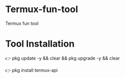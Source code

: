 # Termux-fun-tool
Termux fun tool 

# Tool Installation 

👉 pkg update -y && clear && pkg upgrade -y && clear 

👉 pkg install termux-api 

